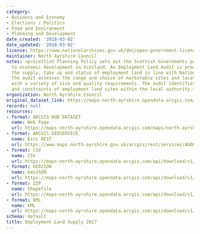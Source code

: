 ```yaml
---
category:
- Business and Economy
- Elections / Politics
- Food and Environment
- Planning and Development
date_created: '2018-03-02'
date_updated: '2018-03-02'
license: https://www.nationalarchives.gov.uk/doc/open-government-licence/version/3/
maintainer: North Ayrshire Council
notes: <p>Scottish Planning Policy sets out the Scottish Governments policies in relation
  to economic development in Scotland. An Employment Land Audit is produced to monitor
  the supply, take up and status of employment land in line with National Guidance.
  The audit assesses the range and choice of marketable sites and locations for businesses
  with a variety of size and quality requirements. The audit identifies the availability
  and constraints of employment land sites within the local authority.</p>
organization: North Ayrshire Council
original_dataset_link: https://maps-north-ayrshire.opendata.arcgis.com/maps/north-ayrshire::employment-land-supply-2017
records: null
resources:
- format: ARCGIS HUB DATASET
  name: Web Page
  url: https://maps-north-ayrshire.opendata.arcgis.com/maps/north-ayrshire::employment-land-supply-2017
- format: ARCGIS GEOSERVICE
  name: Esri REST
  url: https://www.maps.north-ayrshire.gov.uk/arcgis/rest/services/AGOL/Open_Data_Portal2/MapServer/49
- format: CSV
  name: CSV
  url: https://maps-north-ayrshire.opendata.arcgis.com/api/download/v1/items/0215834b0e2948ffbf5a1f1125342817/csv?layers=49
- format: GEOJSON
  name: GeoJSON
  url: https://maps-north-ayrshire.opendata.arcgis.com/api/download/v1/items/0215834b0e2948ffbf5a1f1125342817/geojson?layers=49
- format: ZIP
  name: Shapefile
  url: https://maps-north-ayrshire.opendata.arcgis.com/api/download/v1/items/0215834b0e2948ffbf5a1f1125342817/shapefile?layers=49
- format: KML
  name: KML
  url: https://maps-north-ayrshire.opendata.arcgis.com/api/download/v1/items/0215834b0e2948ffbf5a1f1125342817/kml?layers=49
schema: default
title: Employment Land Supply 2017
---
```

